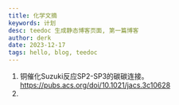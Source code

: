 ```yaml
---
title: 化学文摘
keywords: 计划
desc: teedoc 生成静态博客页面, 第一篇博客
author: derk
date: 2023-12-17
tags: hello, blog, teedoc
---
```


1. 铜催化Suzuki反应SP2-SP3的碳碳连接。https://pubs.acs.org/doi/10.1021/jacs.3c10628
2. 
